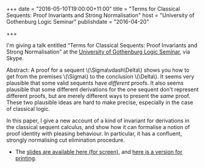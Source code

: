 +++
date = "2016-05-10T19:00:00+11:00"
title = "Terms for Classical Sequents: Proof Invariants and Strong Normalisation"
host = "University of Gothenburg Logic Seminar"
publishdate = "2016-04-20"

+++

I'm giving a talk entitled “Terms for Classical Sequents: Proof Invariants and Strong Normalisation” at the [University of Gothenburg Logic Seminar](http://flov.gu.se/english/research/seminars/logic/), via Skype.

Abstract: A proof for a sequent \\(\Sigma\vdash\Delta\\) shows you how to get from the premises \\(\Sigma\\) to the conclusion \\(\Delta\\). It seems very plausible that some valid sequents have *different* proofs. It also seems plausible that some different derivations for the one sequent don't represent different proofs, but are merely different ways to present the *same* proof. These two plausible ideas are hard to make precise, especially in the case of classical logic. 

In this paper, I give a new account of a kind of invariant for derivations in the classical sequent calculus, and show how it can formalise a notion of proof identity with pleasing behaviour. In particular, it has a confluent, strongly normalising cut elimination procedure.

* The [slides are available here (for screen)](http://consequently.org/slides/proof-terms-talk-gothenburg-2016-slides.pdf), and [here is a version for printing](http://consequently.org/slides/proof-terms-talk-gothenburg-2016-handout.pdf).